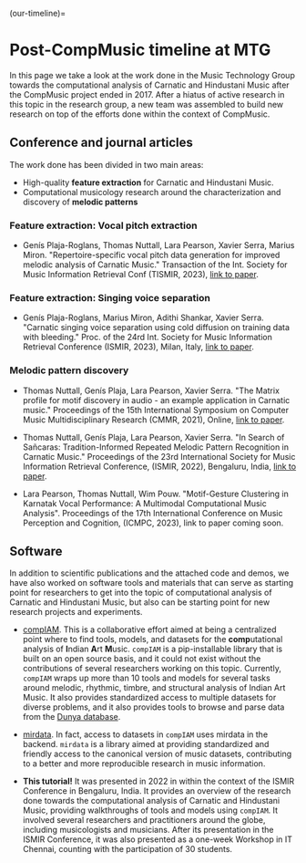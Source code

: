 (our-timeline)=
# Post-CompMusic timeline at MTG

In this page we take a look at the work done in the Music Technology Group towards the computational analysis of Carnatic and Hindustani Music after the CompMusic project ended in 2017. After a hiatus of active research in this topic in the research group, a new team was assembled to build new research on top of the efforts done within the context of CompMusic.


## Conference and journal articles

The work done has been divided in two main areas: 

* High-quality **feature extraction** for Carnatic and Hindustani Music.
* Computational musicology research around the characterization and discovery of **melodic patterns**


### Feature extraction: Vocal pitch extraction

* Genís Plaja-Roglans, Thomas Nuttall, Lara Pearson, Xavier Serra, Marius Miron. "Repertoire-specific vocal pitch data generation for improved melodic analysis of Carnatic Music." Transaction of the Int. Society for Music Information Retrieval Conf (TISMIR, 2023), [link to paper](https://transactions.ismir.net/articles/10.5334/tismir.137).

### Feature extraction: Singing voice separation

* Genís Plaja-Roglans, Marius Miron, Adithi Shankar, Xavier Serra. "Carnatic singing voice separation using cold diffusion on training data with bleeding." Proc. of the 24rd Int. Society for Music Information Retrieval Conference (ISMIR, 2023), Milan, Italy, [link to paper](http://hdl.handle.net/10230/58188).



### Melodic pattern discovery

* Thomas Nuttall, Genís Plaja, Lara Pearson, Xavier Serra. "The Matrix profile for motif discovery in audio - an example application in Carnatic music." Proceedings of the 15th International Symposium on Computer Music Multidisciplinary Research (CMMR, 2021), Online, [link to paper](https://repositori.upf.edu/handle/10230/52182?locale-attribute=en).

* Thomas Nuttall, Genís Plaja, Lara Pearson, Xavier Serra. "In Search of Sañcaras: Tradition-Informed Repeated Melodic Pattern Recognition in Carnatic Music." Proceedings of the 23rd International Society for Music Information Retrieval Conference, (ISMIR, 2022), Bengaluru, India, [link to paper](https://repositori.upf.edu/handle/10230/54155).

* Lara Pearson, Thomas Nuttall, Wim Pouw. "Motif-Gesture Clustering in Karnatak Vocal Performance: A Multimodal Computational Music Analysis". Proceedings of the 17th International Conference on Music Perception and Cognition, (ICMPC, 2023), link to paper coming soon.



## Software

In addition to scientific publications and the attached code and demos, we have also worked on software tools and materials that can serve as starting point for researchers to get into the topic of computational analysis of Carnatic and Hindustani Music, but also can be starting point for new research projects and experiments. 

* [compIAM](https://github.com/MTG/compIAM). This is a collaborative effort aimed at being a centralized point where to find tools, models, and datasets for the **comp**utational analysis of **I**ndian **A**rt **M**usic. ``compIAM`` is a pip-installable library that is built on an open source basis, and it could not exist without the contributions of several researchers working on this topic. Currently, ``compIAM`` wraps up more than 10 tools and models for several tasks around melodic, rhythmic, timbre, and structural analysis of Indian Art Music. It also provides standardized access to multiple datasets for diverse problems, and it also provides tools to browse and parse data from the [Dunya database](https://dunya.compmusic.upf.edu/).

* [mirdata](https://github.com/mir-dataset-loaders/mirdata). In fact, access to datasets in ``compIAM`` uses mirdata in the backend. ``mirdata`` is a library aimed at providing standardized and friendly access to the canonical version of music datasets, contributing to a better and more reproducible research in music information.

* **This tutorial!** It was presented in 2022 in within the context of the ISMIR Conference in Bengaluru, India. It provides an overview of the research done towards the computational analysis of Carnatic and Hindustani Music, providing walkthroughs of tools and models using ``compIAM``. It involved several researchers and practitioners around the globe, including musicologists and musicians. After its presentation in the ISMIR Conference, it was also presented as a one-week Workshop in IT Chennai, counting with the participation of 30 students.